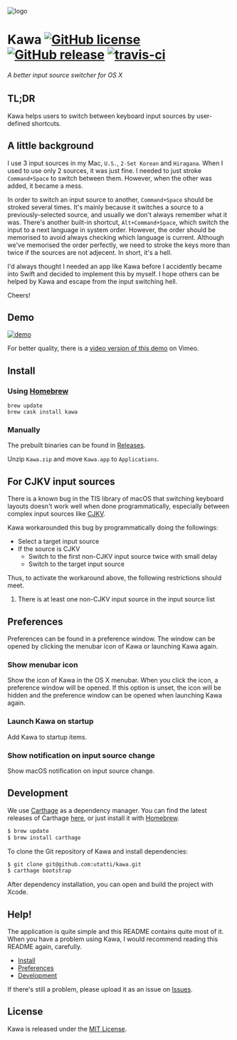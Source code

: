 ![logo](resource/png/logo.png)

# Kawa [![GitHub license](https://img.shields.io/badge/license-MIT-lightgrey.svg)](https://raw.githubusercontent.com/utatti/kawa/master/LICENSE) [![GitHub release](https://img.shields.io/github/release/utatti/kawa.svg)](https://github.com/utatti/kawa/releases) [![travis-ci](https://travis-ci.org/utatti/kawa.svg)](https://travis-ci.org/utatti/kawa)

###### A better input source switcher for OS X

## TL;DR
Kawa helps users to switch between keyboard input sources by user-defined
shortcuts.

## A little background

I use 3 input sources in my Mac, `U.S.`, `2-Set Korean` and `Hiragana`. When
I used to use only 2 sources, it was just fine. I needed to just stroke `Command+Space`
to switch between them. However, when the other was added, it became a mess.

In order to switch an input source to another, `Command+Space` should be
stroked several times. It's mainly because it switches a source to a
previously-selected source, and usually we don't always remember what it was.
There's another built-in shortcut, `Alt+Command+Space`, which switch the input
to a next language in system order. However, the order should be memorised to
avoid always checking which language is current. Although we've memorised the
order perfectly, we need to stroke the keys more than twice if the sources
are not adjecent. In short, it's a hell.

I'd always thought I needed an app like Kawa before I accidently became into
Swift and decided to implement this by myself. I hope others can be helped
by Kawa and escape from the input switching hell.

Cheers!

## Demo

[![demo](https://cloud.githubusercontent.com/assets/1013641/9109734/d73505e4-3c72-11e5-9c71-49cdf4a484da.gif)](http://vimeo.com/135542587)

For better quality, there is a
[video version of this demo](http://vimeo.com/135542587) on Vimeo.

## Install

### Using [Homebrew](https://brew.sh/)

```shell
brew update
brew cask install kawa
```

### Manually

The prebuilt binaries can be found in [Releases](https://github.com/utatti/kawa/releases).

Unzip `Kawa.zip` and move `Kawa.app` to `Applications`.

## For CJKV input sources

There is a known bug in the TIS library of macOS that switching keyboard
layouts doesn't work well when done programmatically, especially between complex
input sources like [CJKV](https://en.wikipedia.org/wiki/CJK_characters).

Kawa workarounded this bug by programmatically doing the followings:

- Select a target input source
- If the source is CJKV
    - Switch to the first non-CJKV input source twice with small delay
    - Switch to the target input source

Thus, to activate the workaround above, the following restrictions should meet.

1. There is at least one non-CJKV input source in the input source list

## Preferences

Preferences can be found in a preference window. The window can be opened by
clicking the menubar icon of Kawa or launching Kawa again.

### Show menubar icon

Show the icon of Kawa in the OS X menubar. When you click the icon, a
preference window will be opened. If this option is unset, the icon will be
hidden and the preference window can be opened when launching Kawa again.

### Launch Kawa on startup

Add Kawa to startup items.

### Show notification on input source change

Show macOS notification on input source change.

## Development

We use [Carthage](https://github.com/Carthage/Carthage) as a dependency manager.
You can find the latest releases of Carthage [here](https://github.com/Carthage/Carthage/releases),
or just install it with [Homebrew](http://brew.sh).

```bash
$ brew update
$ brew install carthage
```

To clone the Git repository of Kawa and install dependencies:

```bash
$ git clone git@github.com:utatti/kawa.git
$ carthage bootstrap
```

After dependency installation, you can open and build the project with Xcode.

## Help!

The application is quite simple and this README contains quite most of it. When
you have a problem using Kawa, I would recommend reading this README again,
carefully.

* [Install](#install)
* [Preferences](#preferences)
* [Development](#development)

If there's still a problem, please upload it as an issue on
[Issues](https://github.com/utatti/kawa/issues).

## License

Kawa is released under the [MIT License](LICENSE).
